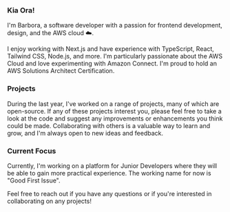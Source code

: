 ### Kia Ora!

I'm Barbora, a software developer with a passion for frontend development, design, and the AWS cloud ☁️.

I enjoy working with Next.js and have experience with TypeScript, React, Tailwind CSS, Node.js, and more. I'm particularly passionate about the AWS Cloud and love experimenting with Amazon Connect. I'm proud to hold an AWS Solutions Architect Certification.

### Projects
During the last year, I've worked on a range of projects, many of which are open-source. If any of these projects interest you, please feel free to take a look at the code and suggest any improvements or enhancements you think could be made. Collaborating with others is a valuable way to learn and grow, and I'm always open to new ideas and feedback.

### Current Focus
Currently, I'm working on a platform for Junior Developers where they will be able to gain more practical experience. The working name for now is "Good First Issue".

Feel free to reach out if you have any questions or if you're interested in collaborating on any projects!

